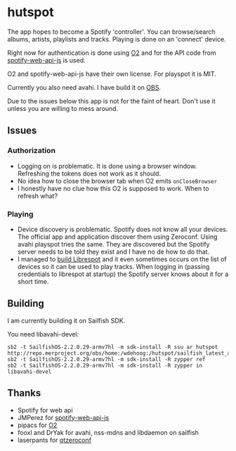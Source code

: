 # hutspot

The app hopes to become a Spotify 'controller'. You can browse/search albums, artists, playlists and tracks. Playing is done on an 'connect' device.

Right now for authentication is done using [O2](https://github.com/pipacs/o2)
and for the API code from [spotify-web-api-js](https://github.com/JMPerez/spotify-web-api-js) is used.

O2 and spotify-web-api-js have their own license. For playspot it is MIT.

Currently you also need avahi. I have build it on [OBS](http://repo.merproject.org/obs/home:/wdehoog:/hutspot/sailfish_latest_armv7hl/).

Due to the issues below this app is not for the faint of heart. Don't use it unless you are willing to mess around.

## Issues

### Authorization
  * Logging on is problematic. It is done using a browser window. Refreshing the tokens does not work as it should.
  * No idea how to close the browser tab when O2 emits ```onCloseBrowser```
  * I honestly have no clue how this O2 is supposed to work. When to refresh what?

### Playing
  * Device discovery is problematic. Spotify does not know all your devices. The official app and application discover them using Zeroconf. Using avahi playspot tries the same. They are discovered but the Spotify server needs to be told they exist and I have no de how to do that.
  * I managed to [build Librespot](https://gist.github.com/wdehoog/d83d75564ebc77a985384950af44ee7c) and it even sometimes occurs on the list of devices so it can be used to play tracks. When logging in (passing credentials to librespot at startup) the Spotify server knows about it for a short time.

## Building
I am currently building it on Sailfish SDK.

You need libavahi-devel:
```
sb2 -t SailfishOS-2.2.0.29-armv7hl -m sdk-install -R ssu ar hutspot http://repo.merproject.org/obs/home:/wdehoog:/hutspot/sailfish_latest_armv7hl
sb2 -t SailfishOS-2.2.0.29-armv7hl -m sdk-install -R zypper ref
sb2 -t SailfishOS-2.2.0.29-armv7hl -m sdk-install -R zypper in libavahi-devel
```

## Thanks
 * Spotify for web api
 * JMPerez for [spotify-web-api-js](https://github.com/JMPerez/spotify-web-api-js)
 * pipacs for [O2](https://github.com/pipacs/o2)
 * fooxl and DrYak for avahi, nss-mdns and libdaemon on sailfish
 * laserpants for [qtzeroconf](https://github.com/laserpants/qtzeroconf)

